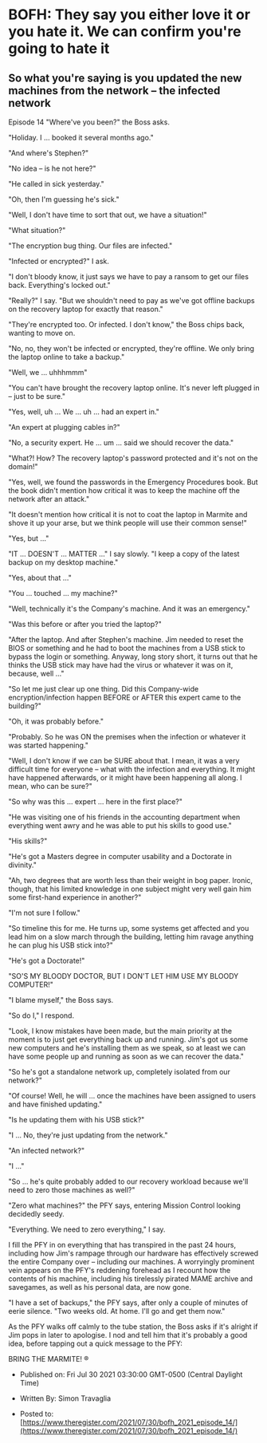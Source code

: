 # BOFH: They say you either love it or you hate it. We can confirm you're going to hate it

## So what you're saying is you updated the new machines from the network – the infected network

Episode 14 "Where've you been?" the Boss asks.

"Holiday. I … booked it several months ago."

"And where's Stephen?"

"No idea – is he not here?"

"He called in sick yesterday."

"Oh, then I'm guessing he's sick."

"Well, I don't have time to sort that out, we have a situation!"

"What situation?"

"The encryption bug thing. Our files are infected."

"Infected or encrypted?" I ask.

"I don't bloody know, it just says we have to pay a ransom to get our files back. Everything's locked out."

"Really?" I say. "But we shouldn't need to pay as we've got offline backups on the recovery laptop for exactly that reason."

"They're encrypted too. Or infected. I don't know," the Boss chips back, wanting to move on.

"No, no, they won't be infected or encrypted, they're offline. We only bring the laptop online to take a backup."

"Well, we … uhhhmmm"

"You can't have brought the recovery laptop online. It's never left plugged in – just to be sure."

"Yes, well, uh … We … uh … had an expert in."

"An expert at plugging cables in?"

"No, a security expert. He … um … said we should recover the data."

"What?! How? The recovery laptop's password protected and it's not on the domain!"

"Yes, well, we found the passwords in the Emergency Procedures book. But the book didn't mention how critical it was to keep the machine off the network after an attack."

"It doesn't mention how critical it is not to coat the laptop in Marmite and shove it up your arse, but we think people will use their common sense!"

"Yes, but …"

"IT … DOESN'T … MATTER …" I say slowly. "I keep a copy of the latest backup on my desktop machine."

"Yes, about that …"

"You … touched … my machine?"

"Well, technically it's the Company's machine. And it was an emergency."

"Was this before or after you tried the laptop?"

"After the laptop. And after Stephen's machine. Jim needed to reset the BIOS or something and he had to boot the machines from a USB stick to bypass the login or something. Anyway, long story short, it turns out that he thinks the USB stick may have had the virus or whatever it was on it, because, well …"

"So let me just clear up one thing. Did this Company-wide encryption/infection happen BEFORE or AFTER this expert came to the building?"

"Oh, it was probably before."

"Probably. So he was ON the premises when the infection or whatever it was started happening."

"Well, I don't know if we can be SURE about that. I mean, it was a very difficult time for everyone – what with the infection and everything. It might have happened afterwards, or it might have been happening all along. I mean, who can be sure?"

"So why was this … expert … here in the first place?"

"He was visiting one of his friends in the accounting department when everything went awry and he was able to put his skills to good use."

"His skills?"

"He's got a Masters degree in computer usability and a Doctorate in divinity."

"Ah, two degrees that are worth less than their weight in bog paper. Ironic, though, that his limited knowledge in one subject might very well gain him some first-hand experience in another?"

"I'm not sure I follow."

"So timeline this for me. He turns up, some systems get affected and you lead him on a slow march through the building, letting him ravage anything he can plug his USB stick into?"

"He's got a Doctorate!"

"SO'S MY BLOODY DOCTOR, BUT I DON'T LET HIM USE MY BLOODY COMPUTER!"

"I blame myself," the Boss says.

"So do I," I respond.

"Look, I know mistakes have been made, but the main priority at the moment is to just get everything back up and running. Jim's got us some new computers and he's installing them as we speak, so at least we can have some people up and running as soon as we can recover the data."

"So he's got a standalone network up, completely isolated from our network?"

"Of course! Well, he will … once the machines have been assigned to users and have finished updating."

"Is he updating them with his USB stick?"

"I … No, they're just updating from the network."

"An infected network?"

"I …"

"So … he's quite probably added to our recovery workload because we'll need to zero those machines as well?"

"Zero what machines?" the PFY says, entering Mission Control looking decidedly seedy.

"Everything. We need to zero everything," I say.

I fill the PFY in on everything that has transpired in the past 24 hours, including how Jim's rampage through our hardware has effectively screwed the entire Company over – including our machines. A worryingly prominent vein appears on the PFY's reddening forehead as I recount how the contents of his machine, including his tirelessly pirated MAME archive and savegames, as well as his personal data, are now gone.

"I have a set of backups," the PFY says, after only a couple of minutes of eerie silence. "Two weeks old. At home. I'll go and get them now."

As the PFY walks off calmly to the tube station, the Boss asks if it's alright if Jim pops in later to apologise. I nod and tell him that it's probably a good idea, before tapping out a quick message to the PFY:

BRING THE MARMITE! ®



- Published on: Fri Jul 30 2021 03:30:00 GMT-0500 (Central Daylight Time)

- Written By: Simon Travaglia

- Posted to: [https://www.theregister.com/2021/07/30/bofh_2021_episode_14/](https://www.theregister.com/2021/07/30/bofh_2021_episode_14/)
